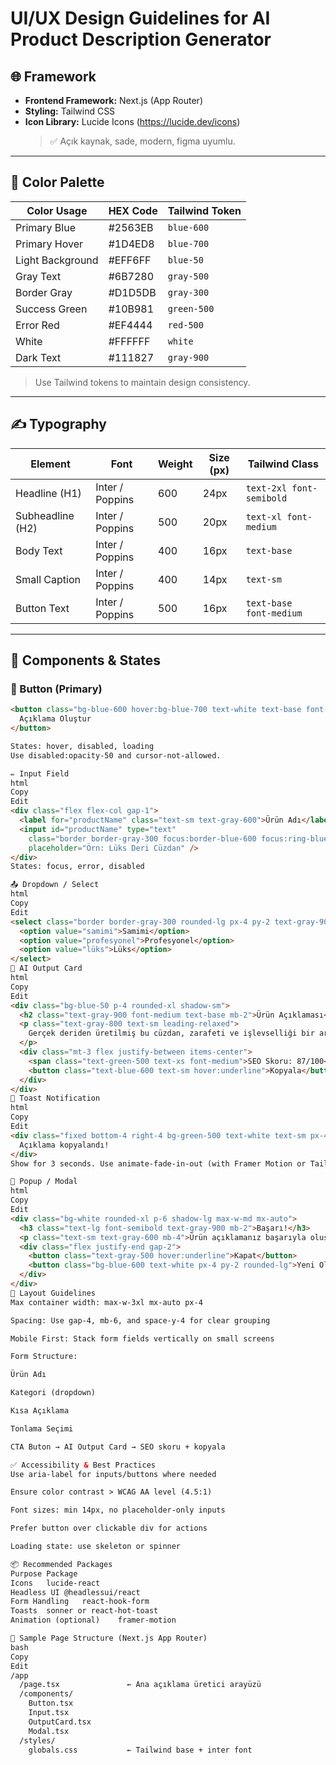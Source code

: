 # UI/UX Design Guidelines for AI Product Description Generator

## 🌐 Framework
- **Frontend Framework:** Next.js (App Router)
- **Styling:** Tailwind CSS
- **Icon Library:** Lucide Icons (https://lucide.dev/icons)  
  > ✅ Açık kaynak, sade, modern, figma uyumlu.

---

## 🎨 Color Palette

| Color Usage      | HEX Code   | Tailwind Token  |
|------------------|------------|-----------------|
| Primary Blue     | #2563EB    | `blue-600`      |
| Primary Hover    | #1D4ED8    | `blue-700`      |
| Light Background | #EFF6FF    | `blue-50`       |
| Gray Text        | #6B7280    | `gray-500`      |
| Border Gray      | #D1D5DB    | `gray-300`      |
| Success Green    | #10B981    | `green-500`     |
| Error Red        | #EF4444    | `red-500`       |
| White            | #FFFFFF    | `white`         |
| Dark Text        | #111827    | `gray-900`      |

> Use Tailwind tokens to maintain design consistency.

---

## ✍️ Typography

| Element           | Font       | Weight | Size (px) | Tailwind Class |
|------------------|------------|--------|-----------|----------------|
| Headline (H1)     | Inter / Poppins | 600    | 24px      | `text-2xl font-semibold` |
| Subheadline (H2)  | Inter / Poppins | 500    | 20px      | `text-xl font-medium`    |
| Body Text         | Inter / Poppins | 400    | 16px      | `text-base`              |
| Small Caption     | Inter / Poppins | 400    | 14px      | `text-sm`                |
| Button Text       | Inter / Poppins | 500    | 16px      | `text-base font-medium`  |

---

## 🧱 Components & States

### 🔘 Button (Primary)
```html
<button class="bg-blue-600 hover:bg-blue-700 text-white text-base font-medium px-5 py-2.5 rounded-lg shadow-sm transition">
  Açıklama Oluştur
</button>

States: hover, disabled, loading
Use disabled:opacity-50 and cursor-not-allowed.

✏️ Input Field
html
Copy
Edit
<div class="flex flex-col gap-1">
  <label for="productName" class="text-sm text-gray-600">Ürün Adı</label>
  <input id="productName" type="text"
    class="border border-gray-300 focus:border-blue-600 focus:ring-blue-100 rounded-lg px-4 py-2 text-gray-900"
    placeholder="Örn: Lüks Deri Cüzdan" />
</div>
States: focus, error, disabled

📤 Dropdown / Select
html
Copy
Edit
<select class="border border-gray-300 rounded-lg px-4 py-2 text-gray-900 bg-white focus:outline-none focus:ring-2 focus:ring-blue-100">
  <option value="samimi">Samimi</option>
  <option value="profesyonel">Profesyonel</option>
  <option value="lüks">Lüks</option>
</select>
🧠 AI Output Card
html
Copy
Edit
<div class="bg-blue-50 p-4 rounded-xl shadow-sm">
  <h2 class="text-gray-900 font-medium text-base mb-2">Ürün Açıklaması</h2>
  <p class="text-gray-800 text-sm leading-relaxed">
    Gerçek deriden üretilmiş bu cüzdan, zarafeti ve işlevselliği bir arada sunar...
  </p>
  <div class="mt-3 flex justify-between items-center">
    <span class="text-green-500 text-xs font-medium">SEO Skoru: 87/100</span>
    <button class="text-blue-600 text-sm hover:underline">Kopyala</button>
  </div>
</div>
🔔 Toast Notification
html
Copy
Edit
<div class="fixed bottom-4 right-4 bg-green-500 text-white text-sm px-4 py-2 rounded shadow">
  Açıklama kopyalandı!
</div>
Show for 3 seconds. Use animate-fade-in-out (with Framer Motion or Tailwind animation utilities).

🧾 Popup / Modal
html
Copy
Edit
<div class="bg-white rounded-xl p-6 shadow-lg max-w-md mx-auto">
  <h3 class="text-lg font-semibold text-gray-900 mb-2">Başarı!</h3>
  <p class="text-sm text-gray-600 mb-4">Ürün açıklamanız başarıyla oluşturuldu.</p>
  <div class="flex justify-end gap-2">
    <button class="text-gray-500 hover:underline">Kapat</button>
    <button class="bg-blue-600 text-white px-4 py-2 rounded-lg">Yeni Oluştur</button>
  </div>
</div>
🧭 Layout Guidelines
Max container width: max-w-3xl mx-auto px-4

Spacing: Use gap-4, mb-6, and space-y-4 for clear grouping

Mobile First: Stack form fields vertically on small screens

Form Structure:

Ürün Adı

Kategori (dropdown)

Kısa Açıklama

Tonlama Seçimi

CTA Buton → AI Output Card → SEO skoru + kopyala

✅ Accessibility & Best Practices
Use aria-label for inputs/buttons where needed

Ensure color contrast > WCAG AA level (4.5:1)

Font sizes: min 14px, no placeholder-only inputs

Prefer button over clickable div for actions

Loading state: use skeleton or spinner

📦 Recommended Packages
Purpose	Package
Icons	lucide-react
Headless UI	@headlessui/react
Form Handling	react-hook-form
Toasts	sonner or react-hot-toast
Animation (optional)	framer-motion

📝 Sample Page Structure (Next.js App Router)
bash
Copy
Edit
/app
  /page.tsx               ← Ana açıklama üretici arayüzü
  /components/
    Button.tsx
    Input.tsx
    OutputCard.tsx
    Modal.tsx
  /styles/
    globals.css           ← Tailwind base + inter font
